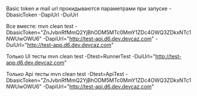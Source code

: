 Basic token  и  mail url прокидываются параметрами при запуске
-DbasicToken
-DapiUrl
-DuiUrl

Все вместе:
mvn clean test -DbasicToken="ZnJvbnRfMmQ2YjBhODM5MTc0MmY1ZDc4OWQ3ZDkxNTc1NWUwOWU6" -DapiUrl="http://test-api.d6.dev.devcaz.com" -DuiUrl="http://test-app.d6.dev.devcaz.com"

Только UI тесты
mvn clean test -Dtest=RunnerTest  -DuiUrl="http://test-app.d6.dev.devcaz.com"

Только Api тесты
mvn clean test -Dtest=ApiTest -DbasicToken="ZnJvbnRfMmQ2YjBhODM5MTc0MmY1ZDc4OWQ3ZDkxNTc1NWUwOWU6" -DapiUrl="http://test-api.d6.dev.devcaz.com"